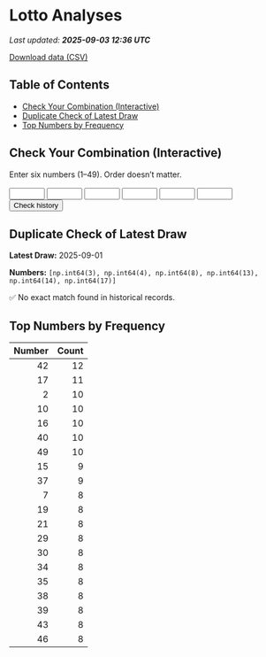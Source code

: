# Lotto Analyses

_Last updated: **2025-09-03 12:36 UTC**_

[Download data (CSV)](./assets/sgtoto.csv)

## Table of Contents
- [Check Your Combination (Interactive)](#check-your-combination-(interactive))
- [Duplicate Check of Latest Draw](#duplicate-check-of-latest-draw)
- [Top Numbers by Frequency](#top-numbers-by-frequency)


## Check Your Combination (Interactive)

Enter six numbers (1–49). Order doesn’t matter.

<div id="combo-lookup" style="margin: 1rem 0;">
  <input id="n1" type="number" min="1" max="49" style="width:4rem;"> 
  <input id="n2" type="number" min="1" max="49" style="width:4rem;">
  <input id="n3" type="number" min="1" max="49" style="width:4rem;">
  <input id="n4" type="number" min="1" max="49" style="width:4rem;">
  <input id="n5" type="number" min="1" max="49" style="width:4rem;">
  <input id="n6" type="number" min="1" max="49" style="width:4rem;">
  <button id="lookup-btn">Check history</button>
  <div id="lookup-result" style="margin-top:0.5rem;font-weight:600;"></div>
</div>

<script src="./assets/lookup.js"></script>

## Duplicate Check of Latest Draw

**Latest Draw:** 2025-09-01

**Numbers:** `[np.int64(3), np.int64(4), np.int64(8), np.int64(13), np.int64(14), np.int64(17)]`

✅ No exact match found in historical records.

## Top Numbers by Frequency

| Number | Count |
|---:|---:|
| 42 | 12 |
| 17 | 11 |
| 2 | 10 |
| 10 | 10 |
| 16 | 10 |
| 40 | 10 |
| 49 | 10 |
| 15 | 9 |
| 37 | 9 |
| 7 | 8 |
| 19 | 8 |
| 21 | 8 |
| 29 | 8 |
| 30 | 8 |
| 34 | 8 |
| 35 | 8 |
| 38 | 8 |
| 39 | 8 |
| 43 | 8 |
| 46 | 8 |

